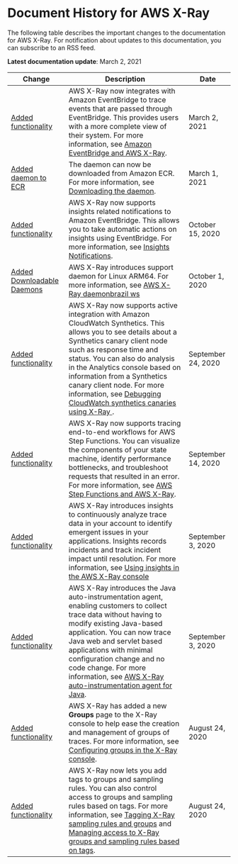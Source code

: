 # Document History for AWS X\-Ray<a name="document-history"></a>

The following table describes the important changes to the documentation for AWS X\-Ray\. For notification about updates to this documentation, you can subscribe to an RSS feed\.

**Latest documentation update**: March 2, 2021

| Change | Description | Date | 
| --- |--- |--- |
| [Added functionality](#document-history) | AWS X\-Ray now integrates with Amazon EventBridge to trace events that are passed through EventBridge\. This provides users with a more complete view of their system\. For more information, see [Amazon EventBridge and AWS X\-Ray](https://docs.aws.amazon.com/xray/latest/devguide/xray-services-eventbridge.html)\. | March 2, 2021 | 
| [Added daemon to ECR](#document-history) | The daemon can now be downloaded from Amazon ECR\. For more information, see [Downloading the daemon](https://docs.aws.amazon.com/xray/latest/devguide/xray-daemon.html#xray-daemon-downloading)\. | March 1, 2021 | 
| [Added functionality](#document-history) | AWS X\-Ray now supports insights related notifications to Amazon EventBridge\. This allows you to take automatic actions on insights using EventBridge\. For more information, see [Insights Notifications](https://docs.aws.amazon.com/xray/latest/devguide/xray-console-insights.html#xray-console-insight-notifications)\. | October 15, 2020 | 
| [Added Downloadable Daemons](#document-history) | AWS X\-Ray introduces support daemon for Linux ARM64\. For more information, see [AWS X\-Ray daemonbrazil ws ](https://docs.aws.amazon.com/xray/latest/devguide/xray-daemon.html) | October 1, 2020 | 
| [Added functionality](#document-history) | AWS X\-Ray now supports active integration with Amazon CloudWatch Synthetics\. This allows you to see details about a Synthetics canary client node such as response time and status\. You can also do analysis in the Analytics console based on information from a Synthetics canary client node\. For more information, see [ Debugging CloudWatch synthetics canaries using X\-Ray ](https://docs.aws.amazon.com/xray/latest/devguide/xray-services-cloudwatch-synthetics.html)\. | September 24, 2020 | 
| [Added functionality](#document-history) | AWS X\-Ray now supports tracing end\-to\-end workflows for AWS Step Functions\. You can visualize the components of your state machine, identify performance bottlenecks, and troubleshoot requests that resulted in an error\. For more information, see [AWS Step Functions and AWS X\-Ray](https://docs.aws.amazon.com/xray/latest/devguide/xray-services-stepfunctions.html)\. | September 14, 2020 | 
| [Added functionality](#document-history) | AWS X\-Ray introduces insights to continuously analyze trace data in your account to identify emergent issues in your applications\. Insights records incidents and track incident impact until resolution\. For more information, see [ Using insights in the AWS X\-Ray console](https://docs.aws.amazon.com/xray/latest/devguide/xray-console-insights.html) | September 3, 2020 | 
| [Added functionality](#document-history) | AWS X\-Ray introduces the Java auto\-instrumentation agent, enabling customers to collect trace data without having to modify existing Java\-based application\. You can now trace Java web and servlet based applications with minimal configuration change and no code change\. For more information, see [AWS X\-Ray auto\-instrumentation agent for Java](https://docs.aws.amazon.com/xray/latest/devguide/aws-x-ray-auto-instrumentation-agent-for-java.html)\. | September 3, 2020 | 
| [Added functionality](#document-history) | AWS X\-Ray has added a new **Groups** page to the X\-Ray console to help ease the creation and management of groups of traces\. For more information, see [Configuring groups in the X\-Ray console](https://docs.aws.amazon.com/xray/latest/devguide/xray-console-groups.html)\. | August 24, 2020 | 
| [Added functionality](#document-history) | AWS X\-Ray now lets you add tags to groups and sampling rules\. You can also control access to groups and sampling rules based on tags\. For more information, see [Tagging X\-Ray sampling rules and groups](https://docs.aws.amazon.com/xray/latest/devguide/xray-tagging.html) and [Managing access to X\-Ray groups and sampling rules based on tags](https://docs.aws.amazon.com/xray/latest/devguide/security_iam_id-based-policy-examples.html#security_iam_id-based-policy-examples-manage-sampling-tags)\. | August 24, 2020 | 